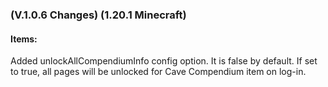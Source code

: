 ### **(V.1.0.6 Changes) (1.20.1 Minecraft)**

#### Items:
Added unlockAllCompendiumInfo config option. It is false by default.
 If set to true, all pages will be unlocked for Cave Compendium item on log-in.